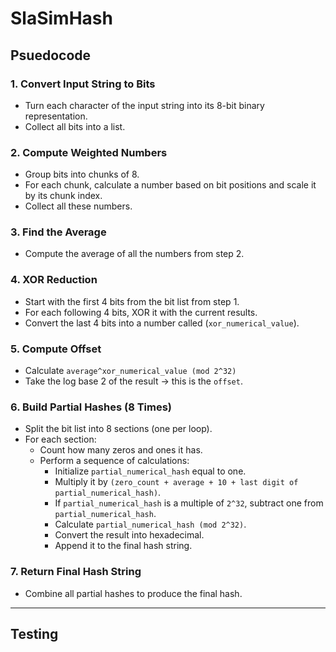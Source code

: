 # SlaSimHash

## Psuedocode

### 1. Convert Input String to Bits
- Turn each character of the input string into its 8-bit binary representation.
- Collect all bits into a list.

### 2. Compute Weighted Numbers
- Group bits into chunks of 8.
- For each chunk, calculate a number based on bit positions and scale it by its chunk index.
- Collect all these numbers.

### 3. Find the Average
- Compute the average of all the numbers from step 2.

### 4. XOR Reduction
- Start with the first 4 bits from the bit list from step 1.
- For each following 4 bits, XOR it with the current results.
- Convert the last 4 bits into a number called (`xor_numerical_value`).

### 5. Compute Offset
- Calculate `average^xor_numerical_value (mod 2^32)`
- Take the log base 2 of the result → this is the `offset`.

### 6. Build Partial Hashes (8 Times)
- Split the bit list into 8 sections (one per loop).
- For each section:
  - Count how many zeros and ones it has.
  - Perform a sequence of calculations:
      - Initialize `partial_numerical_hash` equal to one.
      - Multiply it by `(zero_count + average + 10 + last digit of partial_numerical_hash)`.
      - If `partial_numerical_hash` is a multiple of `2^32`, subtract one from `partial_numerical_hash`.
      - Calculate `partial_numerical_hash (mod 2^32)`.
      - Convert the result into hexadecimal.
      - Append it to the final hash string.

### 7. Return Final Hash String
- Combine all partial hashes to produce the final hash.

---

## Testing


